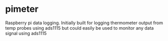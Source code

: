 # pimeter
Raspberry pi data logging.  Initially built for logging thermometer output from temp probes using ads1115 but could easily be used to monitor any data signal using ads1115
